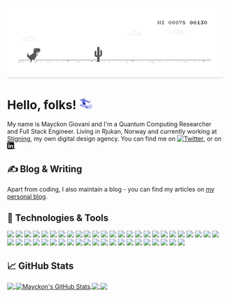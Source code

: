 
[![Header](./dino.gif "Header")](https://doomhammerhell.github.io/)

# Hello, folks! <img src="https://raw.githubusercontent.com/doomhammerhell/doomhammerhell/main/source.gif" width="30px">

My name is Mayckon Giovani and I'm a Quantum Computing Researcher and Full Stack Engineer. Living in Rjukan, Norway and currently working at [Stigning](https://stigning.online), my own digital design agency. You can find me on [![Twitter][1.2]][1],  or on [![LinkedIn][3.2]][3].

## &#x270d; Blog & Writing

Apart from coding, I also maintain a blog - you can find my articles on [my personal blog](https://mayckongiovani.me/pensieve).

## 🔧 Technologies & Tools
![](https://img.shields.io/badge/Code-Python-informational?style=for-the-badge&logo=python&logoColor=white&color=3776AB)
![](https://img.shields.io/badge/Code-OpenQASM-informational?style=for-the-badge&logo=ibm&logoColor=white&color=054ADA)
![](https://img.shields.io/badge/Code-JavaScript-informational?style=for-the-badge&logo=javascript&logoColor=white&color=F7DF1E)
![](https://img.shields.io/badge/Code-C++-informational?style=for-the-badge&logo=cplusplus&logoColor=white&color=00599C)
![](https://img.shields.io/badge/Code-Dart-informational?style=for-the-badge&logo=dart&logoColor=white&color=0175C2)
![](https://img.shields.io/badge/Code-Haskell-informational?style=for-the-badge&logo=haskell&logoColor=white&color=5D4F85)
![](https://img.shields.io/badge/Shell-Bash-informational?style=for-the-badge&logo=gnu-bash&logoColor=white&color=4EAA25)
![](https://img.shields.io/badge/RunEnv-NodeJS-informational?style=for-the-badge&logo=node&logoColor=white&color=339933)
![](https://img.shields.io/badge/RunEnv-Deno-informational?style=for-the-badge&logo=deno&logoColor=white&color=000000)
![](https://img.shields.io/badge/Library-QuTiP-informational?style=for-the-badge&logo=numpy&logoColor=white&color=013243)
![](https://img.shields.io/badge/Library-TensorFlow-informational?style=for-the-badge&logo=tensorflow&logoColor=white&color=FF6F00)
![](https://img.shields.io/badge/Library-pandas-informational?style=for-the-badge&logo=pandas&logoColor=white&color=150458)
![](https://img.shields.io/badge/Library-React-informational?style=for-the-badge&logo=react&logoColor=white&color=61DAFB)
![](https://img.shields.io/badge/Framework-Django-informational?style=for-the-badge&logo=django&logoColor=white&color=092E20)
![](https://img.shields.io/badge/Framework-NextJS-informational?style=for-the-badge&logo=next&logoColor=white&color=000000)
![](https://img.shields.io/badge/Framework-Gatsby-informational?style=for-the-badge&logo=gatsby&logoColor=white&color=663399)
![](https://img.shields.io/badge/Framework-Electron-informational?style=for-the-badge&logo=electron&logoColor=white&color=47848F)
![](https://img.shields.io/badge/DB-MongoDB-informational?style=for-the-badge&logo=mongodb&logoColor=white&color=47A248)
![](https://img.shields.io/badge/DB-PostgreSQL-informational?style=for-the-badge&logo=postgresql&logoColor=white&color=2336791)
![](https://img.shields.io/badge/DB-Redis-informational?style=for-the-badge&logo=redis&logoColor=white&color=DC382D)
![](https://img.shields.io/badge/DB-Neo4j-informational?style=for-the-badge&logo=neo4j&logoColor=white&color=008CC1)
![](https://img.shields.io/badge/QL-GraphQL-informational?style=for-the-badge&logo=graphql&logoColor=white&color=E10098)
![](https://img.shields.io/badge/CSS-Sass-informational?style=for-the-badge&logo=sass&logoColor=white&color=CC6699)
![](https://img.shields.io/badge/CSS-MaterialUI-informational?style=for-the-badge&logo=materialui&logoColor=white&color=0081CB)
![](https://img.shields.io/badge/CSS-TailwindCSS-informational?style=for-the-badge&logo=tailwindcss&logoColor=white&color=38B2AC)
![](https://img.shields.io/badge/OS-ArchLinux-informational?style=for-the-badge&logo=archlinux&logoColor=white&color=1793D1)
![](https://img.shields.io/badge/OS-AlpineLinux-informational?style=for-the-badge&logo=alpinelinux&logoColor=white&color=0D597F)
![](https://img.shields.io/badge/OS-UbuntuServer-informational?style=for-the-badge&logo=ubuntu&logoColor=white&color=E95420)
![](https://img.shields.io/badge/Tools-QisKit-informational?style=for-the-badge&logo=ibm&logoColor=white&color=054ADA)
![](https://img.shields.io/badge/Tools-Docker-informational?style=for-the-badge&logo=docker&logoColor=white&color=2496ED)
![](https://img.shields.io/badge/Tools-Kubernetes-informational?style=for-the-badge&logo=kubernetes&logoColor=white&color=326CE5)
![](https://img.shields.io/badge/Tools-Red_Hat_OpenShift-informational?style=for-the-badge&logo=red-hat-open-shift&logoColor=white&color=2bbc8a)
![](https://img.shields.io/badge/Tools-Flutter-informational?style=for-the-badge&logo=flutter&logoColor=white&color=02569B)
![](https://img.shields.io/badge/Tools-ApolloGraphQL-informational?style=for-the-badge&logo=apollographql&logoColor=white&color=311C87)
![](https://img.shields.io/badge/Tools-Ansible-informational?style=for-the-badge&logo=ansible&logoColor=white&color=EE0000)
![](https://img.shields.io/badge/Tools-Puppet-informational?style=for-the-badge&logo=puppet&logoColor=white&color=FFAE1A)
![](https://img.shields.io/badge/Tools-Buddy-informational?style=for-the-badge&logo=buddy&logoColor=white&color=1A86FD)
![](https://img.shields.io/badge/Tools-Selenium-informational?style=for-the-badge&logo=selenium&logoColor=white&color=3A52FD)
![](https://img.shields.io/badge/Tools-Jest-informational?style=for-the-badge&logo=jest&logoColor=white&color=C21325)
![](https://img.shields.io/badge/Cloud-AWS-informational?style=for-the-badge&logo=amazonaws&logoColor=white&color=232F3E)
![](https://img.shields.io/badge/Cloud-IBMCloud-informational?style=for-the-badge&logo=ibm&logoColor=white&color=054ADA)
![](https://img.shields.io/badge/Cloud-GoogleCloud-informational?style=for-the-badge&logo=googlecloud&logoColor=white&color=4285F4)
![](https://img.shields.io/badge/Cloud-DigitalOcean-informational?style=for-the-badge&logo=digitalocean&logoColor=white&color=0080FF)
![](https://img.shields.io/badge/Cloud-Netlify-informational?style=for-the-badge&logo=netlify&logoColor=white&color=00C7B7)
![](https://img.shields.io/badge/Cloud-Heroku-informational?style=for-the-badge&logo=heroku&logoColor=white&color=430098)
![](https://img.shields.io/badge/Cloud-Vercel-informational?style=for-the-badge&logo=vercel&logoColor=white&color=000000)

## &#x1f4c8; GitHub Stats

<a href="https://github.com/doomhammerhell/doomhammerhell">
  <img align="center" src="https://github-readme-stats.vercel.app/api/top-langs/?username=doomhammerhell&hide=java,html,css&title_color=ffffff&text_color=c9cacc&icon_color=2bbc8a&bg_color=1d1f21" />
</a>
<a href="https://github.com/doomhammerhell/doomhammerhell">
  <img align="center" src="https://github-readme-stats.vercel.app/api?username=doomhammerhell&show_icons=true&line_height=27&count_private=true&title_color=ffffff&text_color=c9cacc&icon_color=2bbc8a&bg_color=1d1f21" alt="Mayckon's GitHub Stats" />
</a>

<a href="https://github.com/doomhammerhell/deno-smtp-client">
  <img align="center" src="https://github-readme-stats.vercel.app/api/pin/?username=doomhammerhell&repo=deno-smtp-client&title_color=ffffff&text_color=c9cacc&icon_color=2bbc8a&bg_color=1d1f21" />
</a>


<a href="https://github.com/doomhammerhell/odoo-install-script">
  <img align="center" src="https://github-readme-stats.vercel.app/api/pin/?username=doomhammerhell&repo=odoo-install-script&title_color=ffffff&text_color=c9cacc&icon_color=2bbc8a&bg_color=1d1f21" />
</a>    

<!-- links to social media icons -->

<!-- icons with padding -->

[1.1]: http://i.imgur.com/tXSoThF.png (twitter icon with padding)
[2.1]: http://i.imgur.com/0o48UoR.png (github icon with padding)

<!-- icons without padding -->

[1.2]: http://i.imgur.com/wWzX9uB.png (twitter icon without padding)
[2.2]: http://i.imgur.com/9I6NRUm.png (github icon without padding)
[3.2]: https://raw.githubusercontent.com/doomhammerhell/doomhammerhell/main/linkedin-3-16.png (LinkedIn icon without padding)


<!-- links to your social media accounts -->

[1]: https://twitter.com/CreatorOfChaos
[2]: https://github.com/doomhammerhell
[3]: https://www.linkedin.com/in/mayckongiovani/


<!-- Resources -->
<!-- Icons: https://simpleicons.org/ -->
<!-- GitHub Stats: https://github.com/anuraghazra/github-readme-stats -->
<!-- Emojis: https://emojipedia.org/emoji/ -->
<!-- HTML Emojis: https://www.fileformat.info/index.htm -->
<!-- Shields: https://shields.io/ -->

